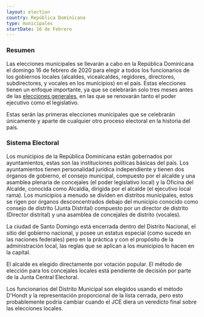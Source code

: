 ```yaml
---
layout: election
country: República Dominicana
type: municipales
startDate: 16 de Febrero
---
```


### Resumen
Las elecciones municipales se llevarán a cabo en la República Dominicana el domingo 16 de febrero de 2020 para elegir a todos los funcionarios de los gobiernos locales (alcaldes, vicealcaldes, regidores, directores, subdirectores, y vocales en los municipios) en el país. Estas elecciones tienen un enfoque importante, ya que se celebrarán solo tres meses antes de las [elecciones generales](/elecciones/republica-dominicana-presidenciales-congresuales.html), en las que se renovarán tanto el poder ejecutivo como el legislativo.

Estas serán las primeras elecciones municipales que se celebrarán únicamente y aparte de cualquier otro proceso electoral en la historia del país.


### Sistema Electoral
Los municipios de la República Dominicana están gobernados por ayuntamientos, estas son las instituciones políticas básicas del país. Los ayuntamientos tienen personalidad jurídica independiente y tienen dos órganos de gobierno, el consejo municipal, compuesto por el alcalde y una asamblea plenaria de concejales (el poder legislativo local) y la Oficina del Alcalde, conocida como Alcaldía, dirigida por el alcalde (el ejecutivo local rama). Los municipios a menudo se dividen en distritos municipales, estos se rigen por órganos desconcentrados debajo del municipio conocido como consejo de distrito (Junta Distrital) compuesto por un director de distrito (Director distrital) y una asamblea de concejales de distrito (vocales).

La ciudad de Santo Domingo está encerrada dentro del Distrito Nacional, el sitio del gobierno nacional, y posee un estatus especial (como sucede en las naciones federales) pero en la práctica y con el propósito de la administración local, las reglas que se aplican a los municipios lo hacen en la capital.

El alcalde es elegido directamente por votación popular. El método de elección para los concejales locales está pendiente de decisión por parte de la Junta Central Electoral.

Los funcionarios del Distrito Municipal son elegidos usando el método D'Hondt y la representación proporcional de la lista cerrada, pero esto probablemente podría cambiar cuando el JCE diera un veredicto final sobre las elecciones locales.